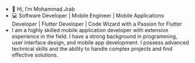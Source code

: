 - 👋 Hi, I’m Mohammad Jrab
- 💻 Software Developer | Mobile Engineer | Mobile Applications Developer | Flutter Developer | Code Wizard with a Passion for Flutter
- I am a highly skilled mobile application developer with extensive 
experience in the field. I have a strong background in programming, 
user interface design, and mobile app development. I possess 
advanced technical skills and the ability to handle complex projects 
and find effective solutions.
<!---
mohammad-jrab/mohammad-jrab is a ✨ special ✨ repository because its `README.md` (this file) appears on your GitHub profile.
You can click the Preview link to take a look at your changes.
--->
